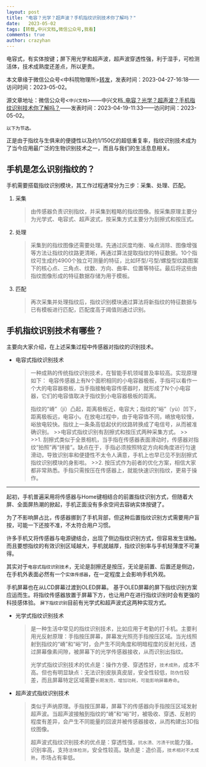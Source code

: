 ```yaml
---
layout: post
title: "电容？光学？超声波？手机指纹识别技术你了解吗？"
date:   2023-05-02
tags: [转载,中兴文档,微信公众号,我看]
comments: true
author: crazyhan
---
```


电容式，有实体按键；屏下用光学和超声波，超声波穿透性强，利于湿手，可检测活体，技术成熟度还差点，所以更贵。

<!-- more -->

本文章缘于微信公众号<中科院物理所>[转发](https://mp.weixin.qq.com/s/4aGFij_YvcpAYW0QYnZ51Q)，发表时间：2023-04-27-16:18——访问时间：2023-05-02。

源文章地址：微信公众号<`中兴文档`>——中兴文档_[电容？光学？超声波？手机指纹识别技术你了解吗？](https://mp.weixin.qq.com/s/sgmeH7TJPURXUs9KhGA_gQ)——发表时间：2023-04-19-11:33——访问时间：2023-05-02。

`以下为节选。`

正是由于指纹与生俱来的便捷性以及约1/150亿的超低重复率，指纹识别技术成为了当今应用最广泛的生物识别技术之一，而且与我们的生活息息相关。

## 手机是怎么识别指纹的？

手机需要搭载指纹识别模块，其工作过程通常分为三步：采集、处理、匹配。

1. 采集
    >由传感器负责识别指纹，并采集到粗略的指纹图像。按采集原理主要分为光学式、电容式、超声波式，按采集方式主要分为刮擦式和按压式。
2. 处理
    >采集到的指纹图像还需要处理。先通过灰度均衡、噪点消除、图像增强等方法让指纹的纹路更清晰，再通过算法提取指纹的特征数据。10个指纹可生成约4900个独立可测量的特征，比如环型/弓型/螺旋型纹路图案下的核心点、三角点、纹数、方向、曲率、位置等特征。最后将这些由指纹图像形成的特征数据存储为用于模板。
3. 匹配
    >再次采集并处理指纹后，指纹识别模块通过算法将新指纹的特征数据与已有模板进行匹配，匹配度高于阈值则通过识别。

## 手机指纹识别技术有哪些？

主要向大家介绍，在上述采集过程中传感器对指纹的识别技术。

- 电容式指纹识别技术
    >一种成熟的传统指纹识别技术，在智能手机领域普及率较高。实现原理如下：
    电容传感器上有N个面积相同的小电容器极板，手指可以看作一个大的电容器极板，当手指接触电容传感器时，就形成了N个小电容器，它们的电容值取决于指纹到小电容器极板的距离。
    >
    >指纹的“嵴”（jí）凸起，距离极板近，电容大；指纹的“峪”（yù）凹下，距离极板远，电容小。在放电过程中，由于电容值不同，嵴放电较慢，峪放电较快。指纹上一条条高低起伏的纹路转换成了电信号，从而被准确识别。
        >>电容式指纹识别有刮擦式和按压式两种采集方式。
        >>
        >>1. 刮擦式类似于全景相机，当手指在传感器表面滑动时，传感器对指纹“拍照”再“拼接”。缺点在于，手指必须按照特定方向和角度进行匀速滑动，导致识别率和便捷性不太令人满意，手机上也早已见不到刮擦式指纹识别模块的身影啦。
        >>2. 按压式作为前者的优化方案，相信大家都非常熟悉。手指只需按压在传感器上，就能快速识别指纹，更易于操作。

---
起初，手机普遍采用将传感器与Home键相结合的前置指纹识别方式，但随着大屏、全面屏热潮的掀起，手机正面没有多余空间去容纳实体按键了。

为了不影响屏占比，传感器挪到了手机背部，但这种后置指纹识别方式需要用户盲按，可能一下还按不准，不太符合用户习惯。

许多手机又将传感器与电源键结合，出现了侧边指纹识别方式，但容易发生误触。而且要想指纹的有效识别区域越大，手机就越厚，指纹识别率与手机轻薄度不可兼得。

其实对于`电容式指纹识别技术`，无论是刮擦还是按压，无论是前置、后置还是侧边，在手机外表面必然有一个`实体传感器`，在一定程度上会影响手机外观。

手机屏幕也在从LCD屏幕过渡到OLED屏幕。
基于OLED屏幕的屏下指纹识别方案应运而生。将指纹传感器放置于屏幕下方，也让用户在进行指纹识别时会有更强的科技感体验。
`屏下指纹识别`目前有光学式和超声波式这两种实现方式。

- 光学式指纹识别技术
    >是一种生活中常见的指纹识别技术，比如应用于考勤的打卡机。主要利用光反射原理：手指按压屏幕，屏幕发光照亮手指按压区域。当光线照射到指纹的“嵴”和“峪”时，会产生不同角度和明暗程度的反射光线，透过屏幕像素间隙，被屏幕下的光学传感器接收，从而识别出指纹。
    >
    >光学式指纹识别技术的优点是：操作方便、穿透性好，`技术成熟`，成本不高。但也有明显缺点：无法识别皮肤真皮层，安全性较低，`防伪性`较差，而且屏幕特定区域需要`长期发亮，增加功耗，可能影响屏幕寿命`。

- 超声波式指纹识别技术
    >类似于声纳原理。手指按压屏幕，屏幕下的传感器向手指按压区域发射超声波。当超声波接触到指纹的“嵴”和“峪”时，被吸收、穿透、反射的程度有差异，会产生不同能量的回波并被传感器接收，从而构建出3D指纹图像。
    >
    >超声波式指纹识别技术的优点是：穿透性强，`抗水渍、污渍干扰`能力强，识别率高，支持`活体检测`，安全性较高。缺点是：造价高，`技术相对不太成熟`，市场占有率低。
